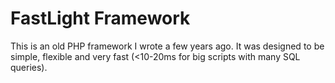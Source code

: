 # FastLight Framework
This is an old PHP framework I wrote a few years ago.
It was designed to be simple, flexible and very fast (<10-20ms for big scripts with many SQL queries).